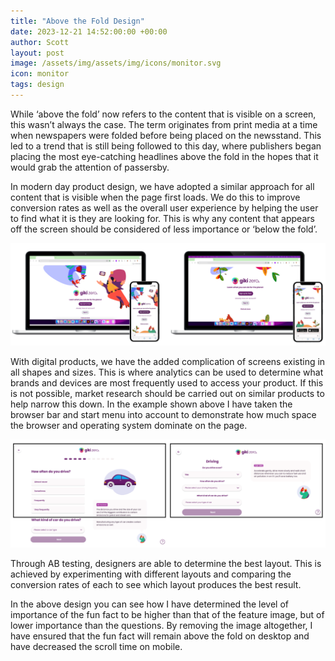 ```yaml
---
title: "Above the Fold Design"
date: 2023-12-21 14:52:00:00 +00:00
author: Scott
layout: post
image: /assets/img/assets/img/icons/monitor.svg
icon: monitor
tags: design
---
```


While ‘above the fold’ now refers to the content that is visible on a screen, this wasn’t always the case. The term originates from print media at a time when newspapers were folded before being placed on the newsstand. This led to a trend that is still being followed to this day, where publishers began placing the most eye-catching headlines above the fold in the hopes that it would grab the attention of passersby.

In modern day product design, we have adopted a similar approach for all content that is visible when the page first loads. We do this to improve conversion rates as well as the overall user experience by helping the user to find what it is they are looking for. This is why any content that appears off the screen should be considered of less importance or ‘below the fold’. 

<img src="/assets/img/abovethefold1.png"/>

With digital products, we have the added complication of screens existing in all shapes and sizes. This is where analytics can be used to determine what brands and devices are most frequently used to access your product. If this is not possible, market research should be carried out on similar products to help narrow this down. In the example shown above I have taken the browser bar and start menu into account to demonstrate how much space the browser and operating system dominate on the page. 

<img src="/assets/img/abovethefold2.png"/>

Through AB testing, designers are able to determine the best layout. This is achieved by experimenting with different layouts and comparing the conversion rates of each to see which layout produces the best result.

In the above design you can see how I have determined the level of importance of the fun fact to be higher than that of the feature image, but of lower importance than the questions. By removing the image altogether, I have ensured that the fun fact will remain above the fold on desktop and have decreased the scroll time on mobile. 



